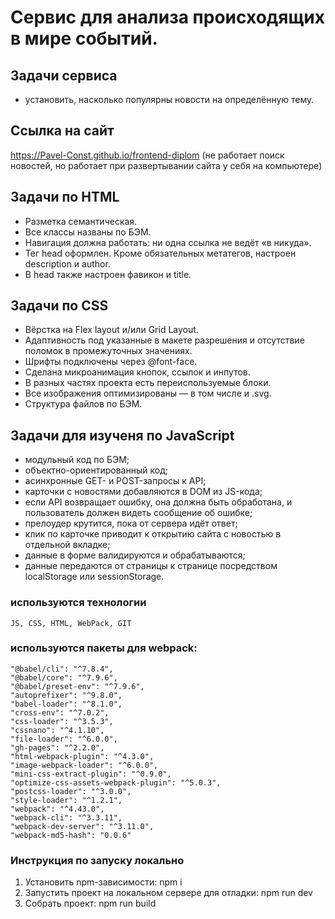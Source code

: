 # Сервис для анализа происходящих в мире событий.
## Задачи сервиса
   - установить, насколько популярны новости на определённую тему.
## Ссылка на сайт
   https://Pavel-Const.github.io/frontend-diplom   (не работает поиск новостей, но работает при развертывании сайта у себя на компьютере)
       
## Задачи по HTML

- Разметка семантическая.
- Все классы названы по БЭМ.
- Навигация должна работать: ни одна ссылка не ведёт «в никуда».
- Тег head оформлен. Кроме обязательных метатегов, настроен description и author.
- В head также настроен фавикон и title.

## Задачи по CSS

- Вёрстка на Flex layout и/или Grid Layout.
- Адаптивность под указанные в макете разрешения и отсутствие поломок в промежуточных значениях.
- Шрифты подключены через @font-face.
- Сделана микроанимация кнопок, ссылок и инпутов.
- В разных частях проекта есть переиспользуемые блоки.
- Все изображения оптимизированы — в том числе и .svg.
- Структура файлов по БЭМ.

## Задачи для изученя по JavaScript

- модульный код по БЭМ;
- объектно-ориентированный код;
- асинхронные GET- и POST-запросы к API;
- карточки с новостями добавляются в DOM из JS-кода;
- если API возвращает ошибку, она должна быть обработана, и пользователь должен видеть сообщение об ошибке;
- прелоудер крутится, пока от сервера идёт ответ;
- клик по карточке приводит к открытию сайта с новостью в отдельной вкладке;
- данные в форме валидируются и обрабатываются;
- данные передаются от страницы к странице посредством localStorage или sessionStorage.

### используются технологии
    JS, CSS, HTML, WebPack, GIT
### используются пакеты для webpack:
    "@babel/cli": "^7.8.4",
    "@babel/core": "^7.9.6",
    "@babel/preset-env": "^7.9.6",
    "autoprefixer": "^9.8.0",
    "babel-loader": "^8.1.0",
    "cross-env": "^7.0.2",
    "css-loader": "^3.5.3",
    "cssnano": "^4.1.10",
    "file-loader": "^6.0.0",
    "gh-pages": "^2.2.0",
    "html-webpack-plugin": "^4.3.0",
    "image-webpack-loader": "^6.0.0",
    "mini-css-extract-plugin": "^0.9.0",
    "optimize-css-assets-webpack-plugin": "^5.0.3",
    "postcss-loader": "^3.0.0",
    "style-loader": "^1.2.1",
    "webpack": "^4.43.0",
    "webpack-cli": "^3.3.11",
    "webpack-dev-server": "^3.11.0",
    "webpack-md5-hash": "0.0.6"
### Инструкция по запуску локально
1. Установить npm-зависимости: npm i
2. Запустить проект на локальном сервере для отладки: npm run dev
3. Cобрать проект: npm run build
